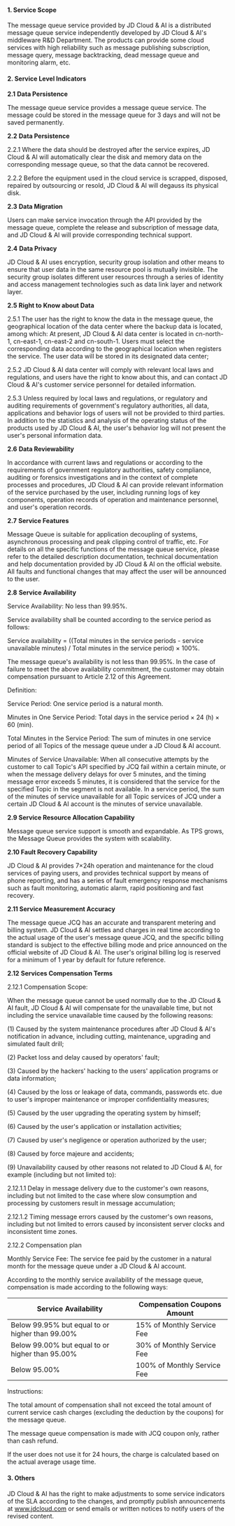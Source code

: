 #### **1.** **Service Scope**

The message queue service provided by JD Cloud & AI is a distributed message queue service independently developed by JD Cloud & AI's middleware R&D Department. The products can provide some cloud services with high reliability such as message publishing subscription, message query, message backtracking, dead message queue and monitoring alarm, etc.

#### **2.** **Service Level Indicators**

**2.1** **Data Persistence**

 The message queue service provides a message queue service. The message could be stored in the message queue for 3 days and will not be saved permanently.

**2.2** **Data Persistence**

2.2.1 Where the data should be destroyed after the service expires, JD Cloud & AI will automatically clear the disk and memory data on the corresponding message queue, so that the data cannot be recovered.

2.2.2 Before the equipment used in the cloud service is scrapped, disposed, repaired by outsourcing or resold, JD Cloud & AI will degauss its physical disk.

**2.3** **Data Migration**

Users can make service invocation through the API provided by the message queue, complete the release and subscription of message data, and JD Cloud & AI will provide corresponding technical support.

**2.4** **Data Privacy**

JD Cloud & AI uses encryption, security group isolation and other means to ensure that user data in the same resource pool is mutually invisible. The security group isolates different user resources through a series of identity and access management technologies such as data link layer and network layer.

**2.5** **Right to Know about Data**

2.5.1 The user has the right to know the data in the message queue, the geographical location of the data center where the backup data is located, among which: At present, JD Cloud & AI data center is located in cn-north-1, cn-east-1, cn-east-2 and cn-south-1. Users must select the corresponding data according to the geographical location when registers the service. The user data will be stored in its designated data center;

2.5.2 JD Cloud & AI data center will comply with relevant local laws and regulations, and users have the right to know about this, and can contact JD Cloud & AI's customer service personnel for detailed information.

2.5.3 Unless required by local laws and regulations, or regulatory and auditing requirements of government's regulatory authorities, all data, applications and behavior logs of users will not be provided to third parties. In addition to the statistics and analysis of the operating status of the products used by JD Cloud & AI, the user's behavior log will not present the user's personal information data.

**2.6** **Data Reviewability**

In accordance with current laws and regulations or according to the requirements of government regulatory authorities, safety compliance, auditing or forensics investigations and in the context of complete processes and procedures, JD Cloud & AI can provide relevant information of the service purchased by the user, including running logs of key components, operation records of operation and maintenance personnel, and user's operation records.

**2.7** **Service Features**

Message Queue is suitable for application decoupling of systems, asynchronous processing and peak clipping control of traffic, etc. For details on all the specific functions of the message queue service, please refer to the detailed description documentation, technical documentation and help documentation provided by JD Cloud & AI on the official website. All faults and functional changes that may affect the user will be announced to the user.

**2.8** **Service Availability**

Service Availability: No less than 99.95%.

Service availability shall be counted according to the service period as follows:

Service availability = ((Total minutes in the service periods - service unavailable minutes) / Total minutes in the service period) × 100%.

The message queue's availability is not less than 99.95%. In the case of failure to meet the above availability commitment, the customer may obtain compensation pursuant to Article 2.12 of this Agreement.

Definition:

Service Period: One service period is a natural month.

Minutes in One Service Period: Total days in the service period × 24 (h) × 60 (min).

Total Minutes in the Service Period: The sum of minutes in one service period of all Topics of the message queue under a JD Cloud & AI account.

Minutes of Service Unavailable: When all consecutive attempts by the customer to call Topic's API specified by JCQ fail within a certain minute, or when the message delivery delays for over 5 minutes, and the timing message error exceeds 5 minutes, it is considered that the service for the specified Topic in the segment is not available. In a service period, the sum of the minutes of service unavailable for all Topic services of JCQ under a certain JD Cloud & AI account is the minutes of service unavailable.

**2.9 Service Resource Allocation Capability**

Message queue service support is smooth and expandable. As TPS grows, the Message Queue provides the system with scalability.

**2.10 Fault Recovery Capability**

JD Cloud & AI provides 7×24h operation and maintenance for the cloud services of paying users, and provides technical support by means of phone reporting, and has a series of fault emergency response mechanisms such as fault monitoring, automatic alarm, rapid positioning and fast recovery.

**2.11 Service Measurement Accuracy**

The message queue JCQ has an accurate and transparent metering and billing system. JD Cloud & AI settles and charges in real time according to the actual usage of the user's message queue JCQ, and the specific billing standard is subject to the effective billing mode and price announced on the official website of JD Cloud & AI. The user's original billing log is reserved for a minimum of 1 year by default for future reference.

**2.12** **Services Compensation Terms**

2.12.1 Compensation Scope:

When the message queue cannot be used normally due to the JD Cloud & AI fault, JD Cloud & AI will compensate for the unavailable time, but not including the service unavailable time caused by the following reasons:

(1) Caused by the system maintenance procedures after JD Cloud & AI's notification in advance, including cutting, maintenance, upgrading and simulated fault drill;

(2) Packet loss and delay caused by operators' fault;

(3) Caused by the hackers' hacking to the users' application programs or data information;

(4) Caused by the loss or leakage of data, commands, passwords etc. due to user's improper maintenance or improper confidentiality measures;

(5) Caused by the user upgrading the operating system by himself;

(6) Caused by the user's application or installation activities;

(7) Caused by user's negligence or operation authorized by the user;

(8) Caused by force majeure and accidents;

(9) Unavailability caused by other reasons not related to JD Cloud & AI, for example (including but not limited to):

2.12.1.1 Delay in message delivery due to the customer's own reasons, including but not limited to the case where slow consumption and processing by customers result in message accumulation;

2.12.1.2 Timing message errors caused by the customer's own reasons, including but not limited to errors caused by inconsistent server clocks and inconsistent time zones.

2.12.2 Compensation plan

Monthly Service Fee: The service fee paid by the customer in a natural month for the message queue under a JD Cloud & AI account.

According to the monthly service availability of the message queue, compensation is made according to the following ways:

| **Service Availability**                  | **Compensation Coupons Amount**  |
| ------------------------------- | ------------------- |
| Below 99.95% but equal to or higher than 99.00%  | 15% of Monthly Service Fee |
| Below 99.00% but equal to or higher than 95.00%  | 30% of Monthly Service Fee |
| Below 95.00%                     | 100% of Monthly Service Fee |

 Instructions:

The total amount of compensation shall not exceed the total amount of current service cash charges (excluding the deduction by the coupons) for the message queue.

The message queue compensation is made with JCQ coupon only, rather than cash refund.

If the user does not use it for 24 hours, the charge is calculated based on the actual average usage time.

#### **3. Others**

JD Cloud & AI has the right to make adjustments to some service indicators of the SLA according to the changes, and promptly publish announcements at www.jdcloud.com or send emails or written notices to notify users of the revised content.

